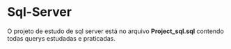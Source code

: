# Sql-Server
O projeto de estudo de sql server está no arquivo **Project_sql.sql** contendo todas querys estudadas e praticadas.
